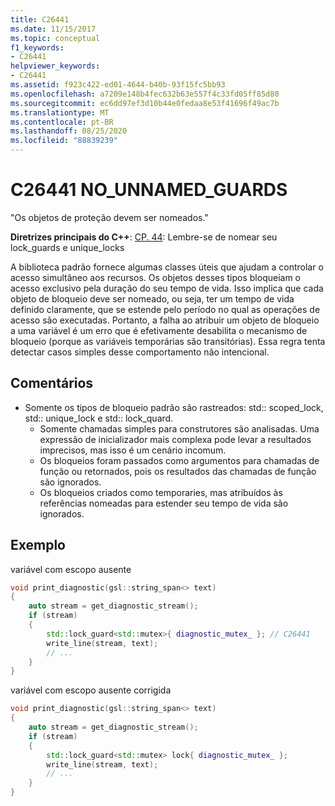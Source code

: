 ```yaml
---
title: C26441
ms.date: 11/15/2017
ms.topic: conceptual
f1_keywords:
- C26441
helpviewer_keywords:
- C26441
ms.assetid: f923c422-ed01-4644-b40b-93f15fc5bb93
ms.openlocfilehash: a7209e148b4fec632b63e557f4c33fd05ff85d80
ms.sourcegitcommit: ec6dd97ef3d10b44e0fedaa8e53f41696f49ac7b
ms.translationtype: MT
ms.contentlocale: pt-BR
ms.lasthandoff: 08/25/2020
ms.locfileid: "88839239"
---
```

# <a name="c26441-no_unnamed_guards"></a>C26441 NO_UNNAMED_GUARDS

"Os objetos de proteção devem ser nomeados."

**Diretrizes principais do C++**: [CP. 44](https://github.com/isocpp/CppCoreGuidelines/blob/master/CppCoreGuidelines.md#cp44-remember-to-name-your-lock_guards-and-unique_locks): Lembre-se de nomear seu lock_guards e unique_locks

A biblioteca padrão fornece algumas classes úteis que ajudam a controlar o acesso simultâneo aos recursos. Os objetos desses tipos bloqueiam o acesso exclusivo pela duração do seu tempo de vida. Isso implica que cada objeto de bloqueio deve ser nomeado, ou seja, ter um tempo de vida definido claramente, que se estende pelo período no qual as operações de acesso são executadas. Portanto, a falha ao atribuir um objeto de bloqueio a uma variável é um erro que é efetivamente desabilita o mecanismo de bloqueio (porque as variáveis temporárias são transitórias). Essa regra tenta detectar casos simples desse comportamento não intencional.

## <a name="remarks"></a>Comentários

- Somente os tipos de bloqueio padrão são rastreados: std:: scoped_lock, std:: unique_lock e std:: lock_quard.
  - Somente chamadas simples para construtores são analisadas. Uma expressão de inicializador mais complexa pode levar a resultados imprecisos, mas isso é um cenário incomum.
  - Os bloqueios foram passados como argumentos para chamadas de função ou retornados, pois os resultados das chamadas de função são ignorados.
  - Os bloqueios criados como temporaries, mas atribuídos às referências nomeadas para estender seu tempo de vida são ignorados.

## <a name="example"></a>Exemplo

variável com escopo ausente

```cpp
void print_diagnostic(gsl::string_span<> text)
{
    auto stream = get_diagnostic_stream();
    if (stream)
    {
        std::lock_guard<std::mutex>{ diagnostic_mutex_ }; // C26441
        write_line(stream, text);
        // ...
    }
}
```

variável com escopo ausente corrigida

```cpp
void print_diagnostic(gsl::string_span<> text)
{
    auto stream = get_diagnostic_stream();
    if (stream)
    {
        std::lock_guard<std::mutex> lock{ diagnostic_mutex_ };
        write_line(stream, text);
        // ...
    }
}
```
